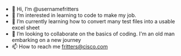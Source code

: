 - 👋 Hi, I’m @usernamefritters
- 👀 I’m interested in learning to code to make my job.
- 🌱 I’m currently learning how to convert many test files into a usable excel sheet
- 💞️ I’m looking to collaborate on the basics of coding. I'm an old man embarking on a new journey
- 📫 How to reach me fritters@cisco.com

<!---
usernamefritters/usernamefritters is a ✨ special ✨ repository because its `README.md` (this file) appears on your GitHub profile.
You can click the Preview link to take a look at your changes.
--->
